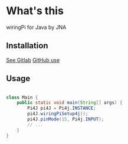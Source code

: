 # What's this

wiringPi for Java by JNA

## Installation

[See Gitlab](https://git.werls.top/root/pi4j/-/packages)
[GitHub use]()
## Usage

```java

class Main {
    public static void main(String[] args) {
        Pi4J pi4J = Pi4j.INSTANCE;
        pi4J.wiringPiSetup4j();
        pi4J.pinMode(15, Pi4j.INPUT);
        // ...
    }
}

```